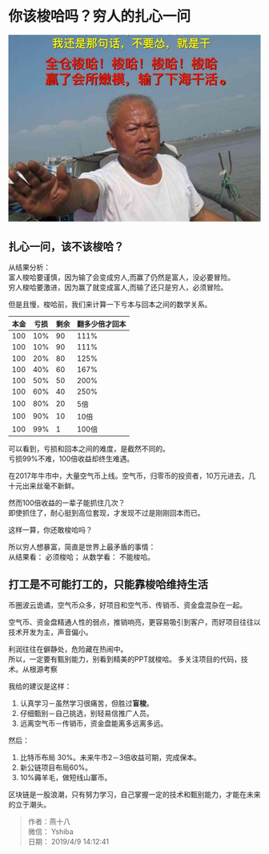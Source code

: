 # 你该梭哈吗？穷人的扎心一问
![](./img/allin.jpg)
## 扎心一问，该不该梭哈？
从结果分析：  
富人梭哈要谨慎，因为输了会变成穷人,而赢了仍然是富人，没必要冒险。  
穷人梭哈要激进，因为赢了就变成富人,而输了还只是穷人，必须冒险。

但是且慢，梭哈前，我们来计算一下亏本与回本之间的数学关系。

| 本金 | 亏损 | 剩余 | 翻多少倍才回本 |
| --- | --- | --- | --- |
| 100 | 10% | 90 | 111% |
| 100 | 10% | 90 | 111% |
| 100 | 20% | 80 | 125% |
| 100 | 40% | 60 | 167% |
| 100 | 50% | 50 | 200% |
| 100 | 60% | 40 | 250% |
| 100 | 80% | 20 | 5倍 |
| 100 | 90% | 10 | 10倍|
| 100 | 99% | 1  | 100倍|

可以看到，亏损和回本之间的难度，是截然不同的。  
亏损99%不难，100倍收益却终生难遇。

在2017年牛市中，大量空气币上线。空气币，归零币的投资者，10万元进去，几十元出来丝毫不新鲜。

然而100倍收益的一辈子能抓住几次？   
即使抓住了，耐心挺到高位套现，才发现不过是刚刚回本而已。

这样一算，你还敢梭哈吗？

所以穷人想暴富，简直是世界上最矛盾的事情：  
从结果看： 必须梭哈；
从数学看： 不能梭哈。

## 打工是不可能打工的，只能靠梭哈维持生活
币圈波云诡谲，空气币众多，好项目和空气币、传销币、资金盘混杂在一起。  

空气币、资金盘精通人性的弱点，推销响亮，更容易吸引到客户，而好项目往往以技术开发为主，声音偏小。

利润往往在僻静处，危险藏在热闹中。  
所以，一定要有甄别能力，别看到精美的PPT就梭哈。 
多关注项目的代码，技术。从根源考察  

我给的建议是这样：
1. 认真学习－虽然学习很痛苦，但胜过**盲梭**。
2. 仔细甄别－自己挑选，别轻易信推广人员。
3. 远离空气币－传销币，资金盘能离多远离多远。

然后：
1. 比特币布局 30%。未来牛市2－3倍收益可期，完成保本。 
2. 新公链项目布局60%。
3. 10%薅羊毛，做短线山寨币。

区块链是一股浪潮，只有努力学习，自己掌握一定的技术和甄别能力，才能在未来的立于潮头。

> 作者：燕十八  
> 微信： Yshiba  
> 日期： 2019/4/9 14:12:41  